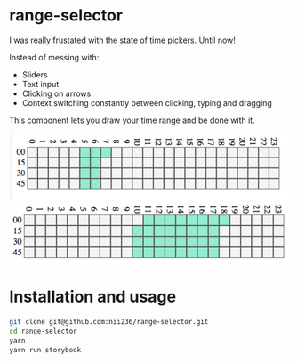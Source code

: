 # range-selector

I was really frustated with the state of time pickers. Until now!

Instead of messing with:

* Sliders
* Text input
* Clicking on arrows
* Context switching constantly between clicking, typing and dragging

This component lets you draw your time range and be done with it.

![](ss1.png)
![](ss2.png)

# Installation and usage

```bash
git clone git@github.com:nii236/range-selector.git
cd range-selector
yarn
yarn run storybook
```
